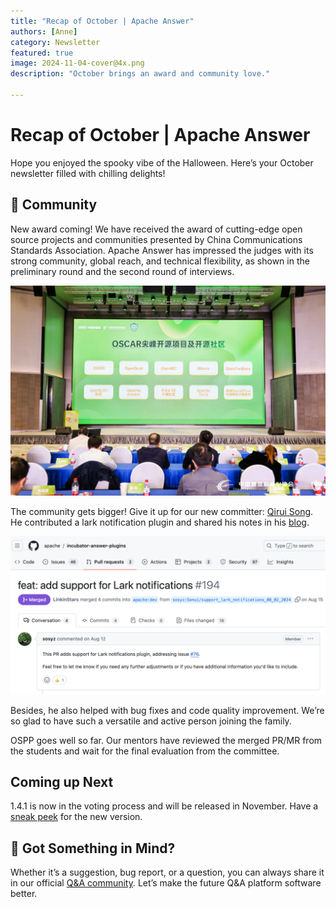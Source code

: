 ```yaml
---
title: "Recap of October | Apache Answer"
authors: [Anne]
category: Newsletter
featured: true
image: 2024-11-04-cover@4x.png
description: "October brings an award and community love."

---
```


# Recap of October | Apache Answer
Hope you enjoyed the spooky vibe of the Halloween. Here’s your October newsletter filled with chilling delights!

## 🫶 Community
New award coming!
We have received the award of cutting-edge open source projects and communities presented by China Communications Standards Association. Apache Answer has impressed the judges with its strong community, global reach, and technical flexibility, as shown in the preliminary round and the second round of interviews.

![Alt text](OSCAR%20Award.jpeg)

The community gets bigger!
Give it up for our new committer: [Qirui Song](https://github.com/sosyz). He contributed a lark notification plugin and shared his notes in his [blog](https://blog.sonui.cn/development-notes-for-apache-answer-plugin/#more). 

[![Alt text](Lark%20Notification.png)](https://github.com/apache/incubator-answer-plugins/pull/194)

Besides, he also helped with bug fixes and code quality improvement. We’re so glad to have such a versatile and active person joining the family.

OSPP goes well so far.
Our mentors have reviewed the merged PR/MR from the students and wait for the final evaluation from the committee.


## Coming up Next
1.4.1 is now in the voting process and will be released in November. Have a [sneak peek](https://github.com/apache/incubator-answer/releases/tag/untagged-e895d4ea9fba53a1cc5e) for the new version. 

## 🤲 Got Something in Mind?
Whether it’s a suggestion, bug report, or a question, you can always share it in our official [Q&A community](https://meta.answer.dev/). Let’s make the future Q&A platform software better.